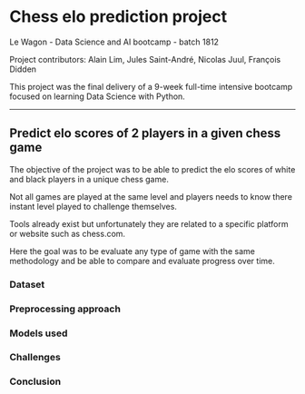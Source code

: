 # Chess elo prediction project

Le Wagon - Data Science and AI bootcamp - batch 1812

Project contributors: Alain Lim, Jules Saint-André, Nicolas Juul, François Didden

This project was the final delivery of a 9-week full-time intensive bootcamp focused on learning Data Science with Python.

-----------------

## Predict elo scores of 2 players in a given chess game

The objective of the project was to be able to predict the elo scores of white and black players in a unique chess game.

Not all games are played at the same level and players needs to know there instant level played to challenge themselves. 

Tools already exist but unfortunately they are related to a specific platform or website such as chess.com.

Here the goal was to be evaluate any type of game with the same methodology and be able to compare and evaluate progress over time.

### Dataset

### Preprocessing approach

### Models used

### Challenges

### Conclusion



